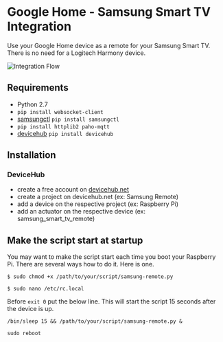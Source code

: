 # Google Home - Samsung Smart TV Integration #

Use your Google Home device as a remote for your Samsung Smart TV. There is no need for a Logitech Harmony device.

![Integration Flow](https://raw.githubusercontent.com/StancuFlorin/Google-Home-Samsung-Smart-TV-Integration/pic/flow.png "Integration Flow")

## Requirements ##

- Python 2.7
- ``pip install websocket-client``
- [samsungctl](https://github.com/Ape/samsungctl) ``pip install samsungctl``
- ``pip install httplib2 paho-mqtt``
- [devicehub](https://github.com/devicehubnet/devicehub_py) ``pip install devicehub``

## Installation ##

### DeviceHub ###
- create a free account on [devicehub.net](https://www.devicehub.net)
- create a project on devicehub.net (ex: Samsung Remote)
- add a device on the respective project (ex: Raspberry Pi)
- add an actuator on the respective device (ex: samsung_smart_tv_remote)

## Make the script start at startup ##

You may want to make the script start each time you boot your Raspberry Pi. There are several ways how to do it. Here is one.

``
$ sudo chmod +x /path/to/your/script/samsung-remote.py
``

``
$ sudo nano /etc/rc.local
``

Before ``exit 0`` put the below line. This will start the script 15 seconds after the device is up.

``
/bin/sleep 15 && /path/to/your/script/samsung-remote.py &
``

``
sudo reboot
``

